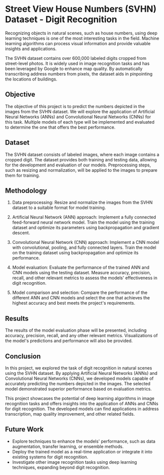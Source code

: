 # Street View House Numbers (SVHN) Dataset - Digit Recognition

Recognizing objects in natural scenes, such as house numbers, using deep learning techniques is one of the most interesting tasks in the field. Machine learning algorithms can process visual information and provide valuable insights and applications.

The SVHN dataset contains over 600,000 labeled digits cropped from street-level photos. It is widely used in image recognition tasks and has been leveraged by Google to enhance map quality. By automatically transcribing address numbers from pixels, the dataset aids in pinpointing the locations of buildings.

## Objective

The objective of this project is to predict the numbers depicted in the images from the SVHN dataset. We will explore the application of Artificial Neural Networks (ANNs) and Convolutional Neural Networks (CNNs) for this task. Multiple models of each type will be implemented and evaluated to determine the one that offers the best performance.

## Dataset

The SVHN dataset consists of labeled images, where each image contains a cropped digit. The dataset provides both training and testing data, allowing for the development and evaluation of our models. Preprocessing steps, such as resizing and normalization, will be applied to the images to prepare them for training.

## Methodology

1. Data preprocessing: Resize and normalize the images from the SVHN dataset to a suitable format for model training.

2. Artificial Neural Network (ANN) approach: Implement a fully connected feed-forward neural network model. Train the model using the training dataset and optimize its parameters using backpropagation and gradient descent.

3. Convolutional Neural Network (CNN) approach: Implement a CNN model with convolutional, pooling, and fully connected layers. Train the model on the training dataset using backpropagation and optimize its performance.

4. Model evaluation: Evaluate the performance of the trained ANN and CNN models using the testing dataset. Measure accuracy, precision, recall, and other relevant metrics to assess the models' effectiveness in digit recognition.

5. Model comparison and selection: Compare the performance of the different ANN and CNN models and select the one that achieves the highest accuracy and best meets the project's requirements.

## Results

The results of the model evaluation phase will be presented, including accuracy, precision, recall, and any other relevant metrics. Visualizations of the model's predictions and performance will also be provided.

## Conclusion

In this project, we explored the task of digit recognition in natural scenes using the SVHN dataset. By applying Artificial Neural Networks (ANNs) and Convolutional Neural Networks (CNNs), we developed models capable of accurately predicting the numbers depicted in the images. The selected model demonstrated superior performance based on evaluation metrics.

This project showcases the potential of deep learning algorithms in image recognition tasks and offers insights into the application of ANNs and CNNs for digit recognition. The developed models can find applications in address transcription, map quality improvement, and other related fields.

## Future Work

- Explore techniques to enhance the models' performance, such as data augmentation, transfer learning, or ensemble methods.
- Deploy the trained model as a real-time application or integrate it into existing systems for digit recognition.
- Investigate other image recognition tasks using deep learning techniques, expanding beyond digit recognition.
